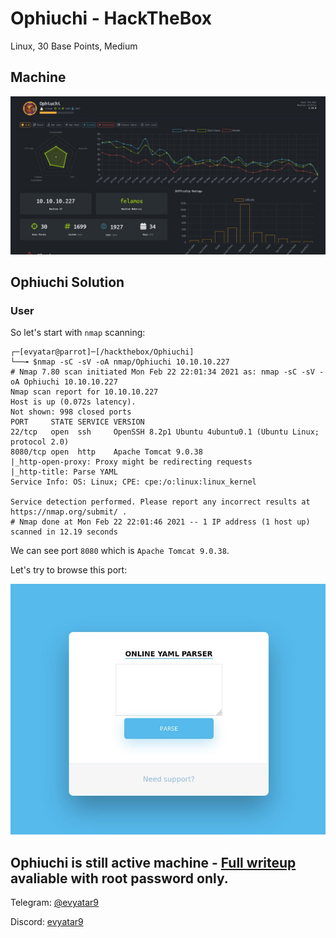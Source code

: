 # Ophiuchi - HackTheBox
Linux, 30 Base Points, Medium

## Machine
![Ophiuchi.JPG](images/Ophiuchi.JPG)

## Ophiuchi Solution

### User

So let's start with ```nmap``` scanning:

```console
┌─[evyatar@parrot]─[/hackthebox/Ophiuchi]
└──╼ $nmap -sC -sV -oA nmap/Ophiuchi 10.10.10.227
# Nmap 7.80 scan initiated Mon Feb 22 22:01:34 2021 as: nmap -sC -sV -oA Ophiuchi 10.10.10.227
Nmap scan report for 10.10.10.227
Host is up (0.072s latency).
Not shown: 998 closed ports
PORT     STATE SERVICE VERSION
22/tcp   open  ssh     OpenSSH 8.2p1 Ubuntu 4ubuntu0.1 (Ubuntu Linux; protocol 2.0)
8080/tcp open  http    Apache Tomcat 9.0.38
|_http-open-proxy: Proxy might be redirecting requests
|_http-title: Parse YAML
Service Info: OS: Linux; CPE: cpe:/o:linux:linux_kernel

Service detection performed. Please report any incorrect results at https://nmap.org/submit/ .
# Nmap done at Mon Feb 22 22:01:46 2021 -- 1 IP address (1 host up) scanned in 12.19 seconds
```

We can see port ```8080``` which is ```Apache Tomcat 9.0.38```.

Let's try to browse this port:

![port8080.JPG](images/port8080.JPG)


## Ophiuchi is still active machine - [Full writeup](Ophiuchi-Writeup.pdf) avaliable with root password only.

Telegram: [@evyatar9](https://t.me/evyatar9)

Discord: [evyatar9](https://discordapp.com/users/812805349815091251)
